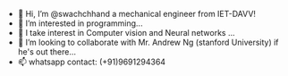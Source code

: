- 👋 Hi, I’m @swachchhand a mechanical engineer from IET-DAVV!
- 👀 I’m interested in programming...
- 🌱 I take interest in Computer vision and Neural networks ...
- 💞️ I’m looking to collaborate with Mr. Andrew Ng (stanford University) if he's out there...
- 📫 whatsapp contact: (+91)9691294364

<!---
swachchhand/swachchhand is a ✨ special ✨ repository because its `README.md` (this file) appears on your GitHub profile.
You can click the Preview link to take a look at your changes.
--->
